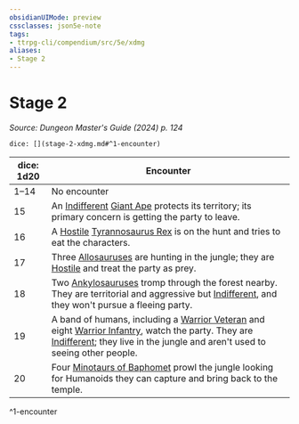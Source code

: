 ```yaml
---
obsidianUIMode: preview
cssclasses: json5e-note
tags:
- ttrpg-cli/compendium/src/5e/xdmg
aliases:
- Stage 2
---
```

# Stage 2
*Source: Dungeon Master's Guide (2024) p. 124* 

`dice: [](stage-2-xdmg.md#^1-encounter)`

| dice: 1d20 | Encounter |
|------------|-----------|
| 1–14 | No encounter |
| 15 | An [Indifferent](/3-Mechanics/CLI/variant-rules/indifferent-attitude-xphb.md) [Giant Ape](/3-Mechanics/CLI/bestiary/beast/giant-ape-xmm.md) protects its territory; its primary concern is getting the party to leave. |
| 16 | A [Hostile](/3-Mechanics/CLI/variant-rules/hostile-attitude-xphb.md) [Tyrannosaurus Rex](/3-Mechanics/CLI/bestiary/beast/tyrannosaurus-rex-xmm.md) is on the hunt and tries to eat the characters. |
| 17 | Three [Allosauruses](/3-Mechanics/CLI/bestiary/beast/allosaurus-xmm.md) are hunting in the jungle; they are [Hostile](/3-Mechanics/CLI/variant-rules/hostile-attitude-xphb.md) and treat the party as prey. |
| 18 | Two [Ankylosauruses](/3-Mechanics/CLI/bestiary/beast/ankylosaurus-xmm.md) tromp through the forest nearby. They are territorial and aggressive but [Indifferent](/3-Mechanics/CLI/variant-rules/indifferent-attitude-xphb.md), and they won't pursue a fleeing party. |
| 19 | A band of humans, including a [Warrior Veteran](/3-Mechanics/CLI/bestiary/humanoid/warrior-veteran-xmm.md) and eight [Warrior Infantry](/3-Mechanics/CLI/bestiary/humanoid/warrior-infantry-xmm.md), watch the party. They are [Indifferent](/3-Mechanics/CLI/variant-rules/indifferent-attitude-xphb.md); they live in the jungle and aren't used to seeing other people. |
| 20 | Four [Minotaurs of Baphomet](/3-Mechanics/CLI/bestiary/monstrosity/minotaur-of-baphomet-xmm.md) prowl the jungle looking for Humanoids they can capture and bring back to the temple. |
^1-encounter